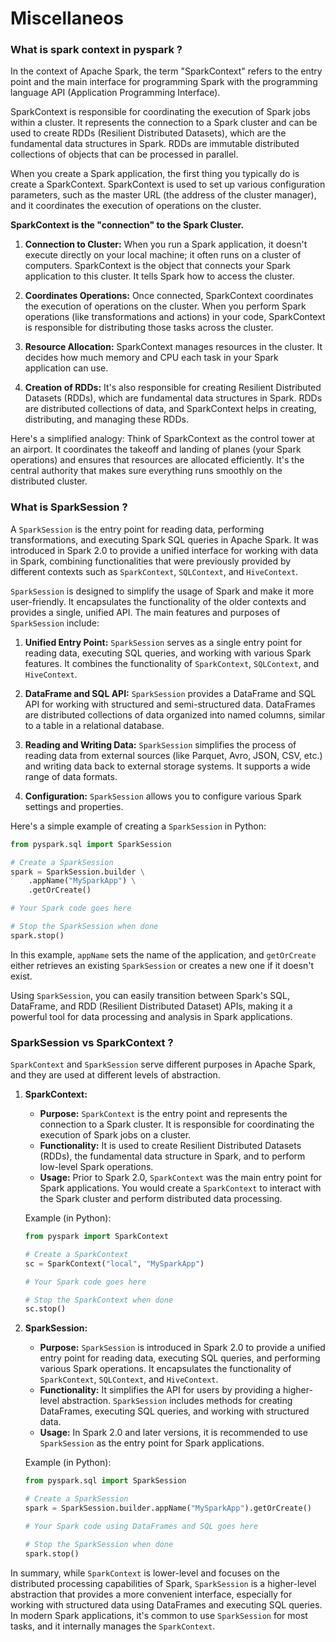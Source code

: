 # Miscellaneos

### What is spark context in pyspark ?
In the context of Apache Spark, the term "SparkContext" refers to the entry point and the main interface for programming Spark with the programming language API (Application Programming Interface). 

SparkContext is responsible for coordinating the execution of Spark jobs within a cluster. It represents the connection to a Spark cluster and can be used to create RDDs (Resilient Distributed Datasets), which are the fundamental data structures in Spark. RDDs are immutable distributed collections of objects that can be processed in parallel.

When you create a Spark application, the first thing you typically do is create a SparkContext. SparkContext is used to set up various configuration parameters, such as the master URL (the address of the cluster manager), and it coordinates the execution of operations on the cluster.

**SparkContext is the "connection" to the Spark Cluster.**

1. **Connection to Cluster:** When you run a Spark application, it doesn't execute directly on your local machine; it often runs on a cluster of computers. SparkContext is the object that connects your Spark application to this cluster. It tells Spark how to access the cluster.

2. **Coordinates Operations:** Once connected, SparkContext coordinates the execution of operations on the cluster. When you perform Spark operations (like transformations and actions) in your code, SparkContext is responsible for distributing those tasks across the cluster.

3. **Resource Allocation:** SparkContext manages resources in the cluster. It decides how much memory and CPU each task in your Spark application can use.

4. **Creation of RDDs:** It's also responsible for creating Resilient Distributed Datasets (RDDs), which are fundamental data structures in Spark. RDDs are distributed collections of data, and SparkContext helps in creating, distributing, and managing these RDDs.

Here's a simplified analogy: Think of SparkContext as the control tower at an airport. It coordinates the takeoff and landing of planes (your Spark operations) and ensures that resources are allocated efficiently. It's the central authority that makes sure everything runs smoothly on the distributed cluster.

### What is SparkSession ?
A `SparkSession` is the entry point for reading data, performing transformations, and executing Spark SQL queries in Apache Spark. It was introduced in Spark 2.0 to provide a unified interface for working with data in Spark, combining functionalities that were previously provided by different contexts such as `SparkContext`, `SQLContext`, and `HiveContext`.

`SparkSession` is designed to simplify the usage of Spark and make it more user-friendly. It encapsulates the functionality of the older contexts and provides a single, unified API. The main features and purposes of `SparkSession` include:

1. **Unified Entry Point:** `SparkSession` serves as a single entry point for reading data, executing SQL queries, and working with various Spark features. It combines the functionality of `SparkContext`, `SQLContext`, and `HiveContext`.

2. **DataFrame and SQL API:** `SparkSession` provides a DataFrame and SQL API for working with structured and semi-structured data. DataFrames are distributed collections of data organized into named columns, similar to a table in a relational database.

3. **Reading and Writing Data:** `SparkSession` simplifies the process of reading data from external sources (like Parquet, Avro, JSON, CSV, etc.) and writing data back to external storage systems. It supports a wide range of data formats.

4. **Configuration:** `SparkSession` allows you to configure various Spark settings and properties.

Here's a simple example of creating a `SparkSession` in Python:

```python
from pyspark.sql import SparkSession

# Create a SparkSession
spark = SparkSession.builder \
    .appName("MySparkApp") \
    .getOrCreate()

# Your Spark code goes here

# Stop the SparkSession when done
spark.stop()
```

In this example, `appName` sets the name of the application, and `getOrCreate` either retrieves an existing `SparkSession` or creates a new one if it doesn't exist.

Using `SparkSession`, you can easily transition between Spark's SQL, DataFrame, and RDD (Resilient Distributed Dataset) APIs, making it a powerful tool for data processing and analysis in Spark applications.

### SparkSession vs SparkContext ?
`SparkContext` and `SparkSession` serve different purposes in Apache Spark, and they are used at different levels of abstraction.

1. **SparkContext:**
   - **Purpose:** `SparkContext` is the entry point and represents the connection to a Spark cluster. It is responsible for coordinating the execution of Spark jobs on a cluster.
   - **Functionality:** It is used to create Resilient Distributed Datasets (RDDs), the fundamental data structure in Spark, and to perform low-level Spark operations.
   - **Usage:** Prior to Spark 2.0, `SparkContext` was the main entry point for Spark applications. You would create a `SparkContext` to interact with the Spark cluster and perform distributed data processing.

   Example (in Python):
   ```python
   from pyspark import SparkContext

   # Create a SparkContext
   sc = SparkContext("local", "MySparkApp")

   # Your Spark code goes here

   # Stop the SparkContext when done
   sc.stop()
   ```

2. **SparkSession:**
   - **Purpose:** `SparkSession` is introduced in Spark 2.0 to provide a unified entry point for reading data, executing SQL queries, and performing various Spark operations. It encapsulates the functionality of `SparkContext`, `SQLContext`, and `HiveContext`.
   - **Functionality:** It simplifies the API for users by providing a higher-level abstraction. `SparkSession` includes methods for creating DataFrames, executing SQL queries, and working with structured data.
   - **Usage:** In Spark 2.0 and later versions, it is recommended to use `SparkSession` as the entry point for Spark applications.

   Example (in Python):
   ```python
   from pyspark.sql import SparkSession

   # Create a SparkSession
   spark = SparkSession.builder.appName("MySparkApp").getOrCreate()

   # Your Spark code using DataFrames and SQL goes here

   # Stop the SparkSession when done
   spark.stop()
   ```

In summary, while `SparkContext` is lower-level and focuses on the distributed processing capabilities of Spark, `SparkSession` is a higher-level abstraction that provides a more convenient interface, especially for working with structured data using DataFrames and executing SQL queries. In modern Spark applications, it's common to use `SparkSession` for most tasks, and it internally manages the `SparkContext`.